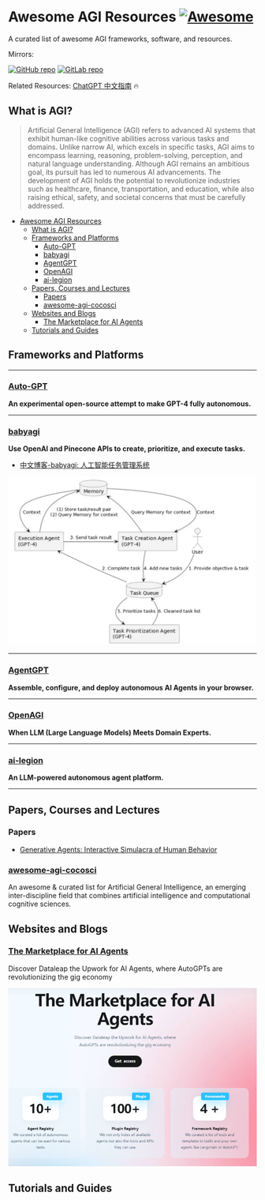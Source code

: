 # Awesome AGI Resources [![Awesome](https://awesome.re/badge.svg)](https://awesome.re) 

A curated list of awesome AGI frameworks, software, and resources.

Mirrors:

[![GitHub repo](https://img.shields.io/badge/repo-AwesomeAGI-brightgreen.svg?logo=github)](https://github.com/yzfly/Awesome-AGI)
[![GitLab repo](https://img.shields.io/badge/repo-AwesomeAGI-orange.svg?logo=gitlab)](https://gitlab.com/awesomeai/Awesome-AGI)

Related Resources:  [ChatGPT 中文指南](https://github.com/yzfly/awesome-chatgpt-zh) 🔥

## What is AGI?
> Artificial General Intelligence (AGI) refers to advanced AI systems that exhibit human-like cognitive abilities across various tasks and domains. Unlike narrow AI, which excels in specific tasks, AGI aims to encompass learning, reasoning, problem-solving, perception, and natural language understanding. Although AGI remains an ambitious goal, its pursuit has led to numerous AI advancements. The development of AGI holds the potential to revolutionize industries such as healthcare, finance, transportation, and education, while also raising ethical, safety, and societal concerns that must be carefully addressed.

- [Awesome AGI Resources ](#awesome-agi-resources-)
  - [What is AGI?](#what-is-agi)
  - [Frameworks and Platforms](#frameworks-and-platforms)
    - [Auto-GPT](#auto-gpt)
    - [babyagi](#babyagi)
    - [AgentGPT](#agentgpt)
    - [OpenAGI](#openagi)
    - [ai-legion](#ai-legion)
  - [Papers, Courses and Lectures](#papers-courses-and-lectures)
    - [Papers](#papers)
    - [awesome-agi-cocosci](#awesome-agi-cocosci)
  - [Websites and Blogs](#websites-and-blogs)
    - [The Marketplace for AI Agents](#the-marketplace-for-ai-agents)
  - [Tutorials and Guides](#tutorials-and-guides)


## Frameworks and Platforms

---

### [Auto-GPT](https://github.com/Torantulino/Auto-GPT)

**An experimental open-source attempt to make GPT-4 fully autonomous.**

---

### [babyagi](https://github.com/yoheinakajima/babyagi)

**Use OpenAI and Pinecone APIs to create, prioritize, and execute tasks.**

- [中文博客-babyagi: 人工智能任务管理系统](https://juejin.cn/post/7218815501433946173)

![babyagi](imgs/babyagi.jpg)

---

### [AgentGPT](https://github.com/reworkd/AgentGPT)

**Assemble, configure, and deploy autonomous AI Agents in your browser.**

---

### [OpenAGI](https://github.com/agiresearch/OpenAGI)

**When LLM (Large Language Models) Meets Domain Experts.**

---

### [ai-legion](https://github.com/eumemic/ai-legion)

**An LLM-powered autonomous agent platform.**

---

## Papers, Courses and Lectures

### Papers
- [Generative Agents: Interactive Simulacra of Human Behavior](https://arxiv.org/abs/2304.03442)

### [awesome-agi-cocosci](https://github.com/YuzheSHI/awesome-agi-cocosci)

An awesome & curated list for Artificial General Intelligence, an emerging inter-discipline field that combines artificial intelligence and computational cognitive sciences.

## Websites and Blogs

### [The Marketplace for AI Agents](https://www.dataleap.xyz/)

Discover Dataleap the Upwork for AI Agents, where AutoGPTs are revolutionizing the gig economy

![market](imgs/market_for_ai_agents.jpg)

## Tutorials and Guides